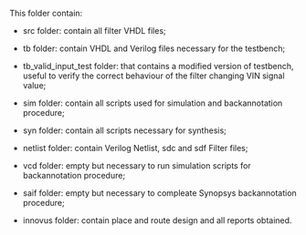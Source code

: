 This folder contain:

- src folder: contain all filter VHDL files;

- tb folder: contain VHDL and Verilog files necessary for the testbench;

- tb_valid_input_test folder: that contains a modified version of testbench, useful to verify
  the correct behaviour of the filter changing VIN signal value;
  
- sim folder: contain all scripts used for simulation and backannotation procedure;

- syn folder: contain all scripts necessary for synthesis;

- netlist folder: contain Verilog Netlist, sdc and sdf Filter files;

- vcd folder: empty but necessary to run simulation scripts for backannotation procedure;

- saif folder: empty but necessary to compleate Synopsys backannotation procedure;

- innovus folder: contain place and route design and all reports obtained.